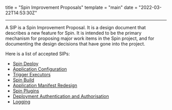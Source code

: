 title = "Spin Improvement Proposals"
template = "main"
date = "2022-03-22T14:53:30Z"

---

A SIP is a Spin Improvement Proposal. It is a design document that describes a
new feature for Spin. It is intended to be the primary mechanism for proposing
major work items in the Spin project, and for documenting the design decisions
that have gone into the project.

Here is a list of accepted SIPs:

- [Spin Deploy](../sips/001-spin-deploy.md)
- [Application Configuration](../sips/002-app-config.md)
- [Trigger Executors](../sips/003-trigger-executors.md)
- [Spin Build](../sips/004-spin-build.md)
- [Application Manifest Redesign](../sips/005-manifest-redesign.md)
- [Spin Plugins](../sips/006-spin-plugins.md)
- [Deployment Authentication and Authorisation](../sips/007-deployment-auth.md)
- [Logging](../sips/008-logging.md)
